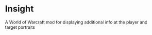 Insight
=======

A World of Warcraft mod for displaying additional info at the player and target portraits